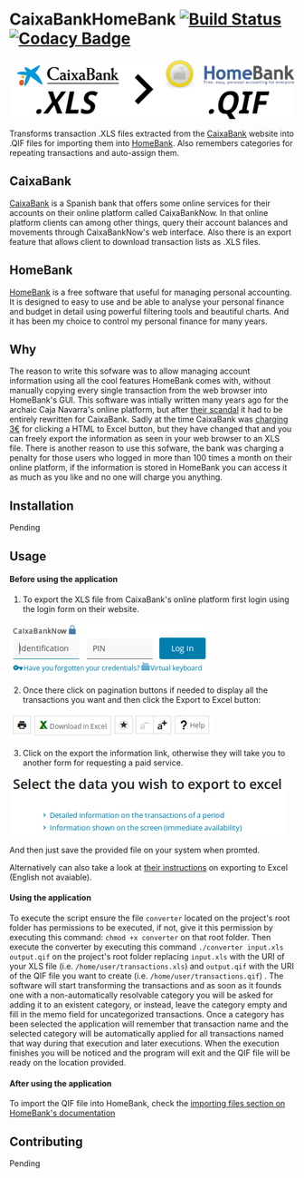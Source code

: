 # CaixaBankHomeBank [![Build Status](https://travis-ci.com/namelivia/lacaixa-homebank.svg?branch=develop)](https://travis-ci.com/namelivia/lacaixa-homebank) [![Codacy Badge](https://api.codacy.com/project/badge/Grade/6497b23f27b648c6b266a00fb768ebe5)](https://www.codacy.com/app/ohcan2/lacaixa-homebank?utm_source=github.com&amp;utm_medium=referral&amp;utm_content=namelivia/lacaixa-homebank&amp;utm_campaign=Badge_Grade)

<p align="center">
  <img src="https://raw.githubusercontent.com/namelivia/caixabank-homebank/readme-update/images/logo.png" alg="CaixaBankHomeBank logo"/>
</p>

Transforms transaction .XLS files extracted from the [CaixaBank](https://www.caixabank.es/) website into .QIF files for importing them into [HomeBank](homebank.free.fr/). Also remembers categories for repeating transactions and auto-assign them.

## CaixaBank
[CaixaBank](https://www.caixabank.es/) is a Spanish bank that offers some online services for their accounts on their online platform called CaixaBankNow. In that online platform clients can among other things, query their account balances and movements through CaixaBankNow's web interface. Also there is an export feature that allows client to download transaction lists as .XLS files.

## HomeBank
[HomeBank](homebank.free.fr/) is a free software that useful for managing personal accounting.
It is designed to easy to use and be able to analyse your personal finance and budget in detail using powerful filtering tools and beautiful charts. And it has been my choice to control my personal finance for many years.

## Why
The reason to write this sofware was to allow managing account information using all the cool features HomeBank comes with, without manually copying every single transaction from the web browser into HomeBank's GUI. This software was intially written many years ago for the archaic Caja Navarra's online platform, but after [their scandal](https://en.wikipedia.org/wiki/Caja_Navarra_scandal) it had to be entirely rewritten for CaixaBank. Sadly at the time CaixaBank was [charging 3€](https://twitter.com/namelivia/status/260138045590876160) for clicking a HTML to Excel button, but they have changed that and you can freely export the information as seen in your web browser to an XLS file.
There is another reason to use this sofware, the bank was charging a penalty for those users who logged in more than 100 times a month on their online platform, if the information is stored in HomeBank you can access it as much as you like and no one will charge you anything.

## Installation
Pending 

## Usage

#### Before using the application
1. To export the XLS file from CaixaBank's online platform first login using the login form on their website.

![CaixaBank's login form](https://raw.githubusercontent.com/namelivia/caixabank-homebank/readme-update/images/readme1.png)

2. Once there click on pagination buttons if needed to display all the transactions you want and then click the Export to Excel button:

![Export to excel button](https://raw.githubusercontent.com/namelivia/caixabank-homebank/readme-update/images/readme2.png)

3. Click on the export the information link, otherwise they will take you to another form for requesting a paid service.

![Click on the first link](https://raw.githubusercontent.com/namelivia/caixabank-homebank/readme-update/images/readme3.png)

And then just save the provided file on your system when promted.

Alternatively can also take a look at [their instructions](https://www.caixabank.es/particular/bancadistancia/movimientosexcelv2_es.html) on exporting to Excel (English not avaiable).

#### Using the application
To execute the script ensure the file `converter` located on the project's root folder has permissions to be executed, if not, give it this permission by executing this command: `chmod +x converter` on that root folder.
Then execute the converter by executing this command `./converter input.xls output.qif` on the project's root folder replacing `input.xls` with the URI of your XLS file (i.e. `/home/user/transactions.xls`) and `output.qif` with the URI of the QIF file you want to create (i.e. `/home/user/transactions.qif`) .
The software will start transforming the transactions and as soon as it founds one with a non-automatically resolvable category you will be asked for adding it to an existent category, or instead, leave the category empty and fill in the memo field for uncategorized transactions.
Once a category has been selected the application will remember that transaction name and the selected category will be automatically applied for all transactions named that way during that execution and later executions.
When the execution finishes you will be noticed and the program will exit and the QIF file will be ready on the location provided.

#### After using the application
To import the QIF file into HomeBank, check the [importing files section on HomeBank's documentation](http://homebank.free.fr/help/use-import.html)

## Contributing
Pending
